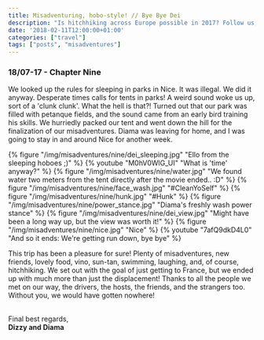 ```yaml
---
title: Misadventuring, hobo-style! // Bye Bye Dei
description: "Is hitchhiking across Europe possible in 2017? Follow us, and find out!"
date: '2018-02-11T12:00:00+01:00'
categories: ["travel"]
tags: ["posts", "misadventures"]
---
```


### 18/07-17 - Chapter Nine
We looked up the rules for sleeping in parks in Nice. It was illegal. We did it anyway. Desperate times calls for tents in parks! A weird sound woke us up, sort of a 'clunk clunk'. What the hell is that?! Turned out that our park was filled with petanque fields, and the sound came from an early bird training his skills. 
We hurriedly packed our tent and went down the hill for the finalization of our misadventures. Diama was leaving for home, and I was going to stay in and around Nice for another week.

{% figure "/img/misadventures/nine/dei_sleeping.jpg" "Ello from the sleeping hoboes ;)" %}
{% youtube "M0hV0WlG_UI" "What is 'time' anyway?" %}
{% figure "/img/misadventures/nine/water.jpg" "We found water two meters from the tent directly after the movie ended.. :D" %}
{% figure "/img/misadventures/nine/face_wash.jpg" "#CleanYoSelf" %}
{% figure "/img/misadventures/nine/hunk.jpg" "#Hunk" %}
{% figure "/img/misadventures/nine/power_stance.jpg" "Diama's freshly wash power stance" %}
{% figure "/img/misadventures/nine/dei_view.jpg" "Might have been a long way up, but the view was worth it!" %}
{% figure "/img/misadventures/nine/nice.jpg" "Nice" %}
{% youtube "7afQ9dkD4L0" "And so it ends: We're getting run down, bye bye" %}

This trip has been a pleasure for sure! Plenty of misadventures, new friends, lovely food, vino, sun-tan, swimming, laughing, and, of course, hitchhiking. We set out with the goal of just getting to France, but we ended up with much more than just the displacement! Thanks to all the people we met on our way, the drivers, the hosts, the friends, and the strangers too. Without you, we would have gotten nowhere!
<br /><br />

Final best regards,<br />**Dizzy and Diama**
